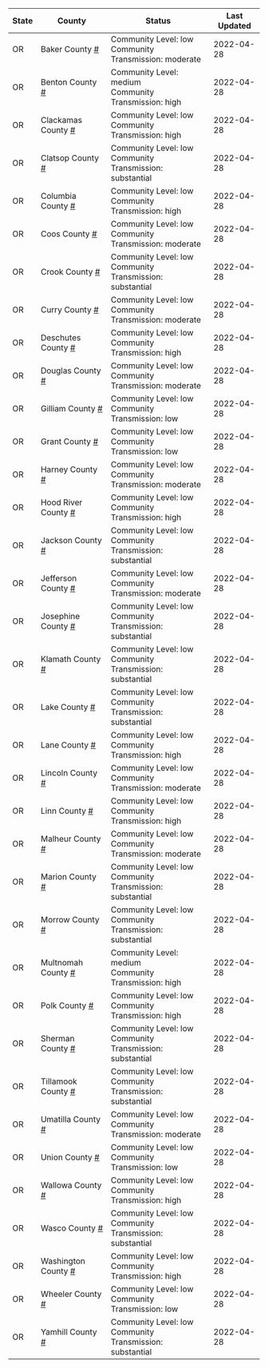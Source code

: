 State | County | Status | Last Updated
--- | --- | --- | --- 
OR | Baker County <a href="#baker_county">#</a> | <a name="baker_county"></a>Community Level: low<br/>Community Transmission: moderate | 2022-04-28
OR | Benton County <a href="#benton_county">#</a> | <a name="benton_county"></a>Community Level: medium<br/>Community Transmission: high | 2022-04-28
OR | Clackamas County <a href="#clackamas_county">#</a> | <a name="clackamas_county"></a>Community Level: low<br/>Community Transmission: high | 2022-04-28
OR | Clatsop County <a href="#clatsop_county">#</a> | <a name="clatsop_county"></a>Community Level: low<br/>Community Transmission: substantial | 2022-04-28
OR | Columbia County <a href="#columbia_county">#</a> | <a name="columbia_county"></a>Community Level: low<br/>Community Transmission: high | 2022-04-28
OR | Coos County <a href="#coos_county">#</a> | <a name="coos_county"></a>Community Level: low<br/>Community Transmission: moderate | 2022-04-28
OR | Crook County <a href="#crook_county">#</a> | <a name="crook_county"></a>Community Level: low<br/>Community Transmission: substantial | 2022-04-28
OR | Curry County <a href="#curry_county">#</a> | <a name="curry_county"></a>Community Level: low<br/>Community Transmission: moderate | 2022-04-28
OR | Deschutes County <a href="#deschutes_county">#</a> | <a name="deschutes_county"></a>Community Level: low<br/>Community Transmission: high | 2022-04-28
OR | Douglas County <a href="#douglas_county">#</a> | <a name="douglas_county"></a>Community Level: low<br/>Community Transmission: moderate | 2022-04-28
OR | Gilliam County <a href="#gilliam_county">#</a> | <a name="gilliam_county"></a>Community Level: low<br/>Community Transmission: low | 2022-04-28
OR | Grant County <a href="#grant_county">#</a> | <a name="grant_county"></a>Community Level: low<br/>Community Transmission: low | 2022-04-28
OR | Harney County <a href="#harney_county">#</a> | <a name="harney_county"></a>Community Level: low<br/>Community Transmission: moderate | 2022-04-28
OR | Hood River County <a href="#hood_river_county">#</a> | <a name="hood_river_county"></a>Community Level: low<br/>Community Transmission: high | 2022-04-28
OR | Jackson County <a href="#jackson_county">#</a> | <a name="jackson_county"></a>Community Level: low<br/>Community Transmission: substantial | 2022-04-28
OR | Jefferson County <a href="#jefferson_county">#</a> | <a name="jefferson_county"></a>Community Level: low<br/>Community Transmission: moderate | 2022-04-28
OR | Josephine County <a href="#josephine_county">#</a> | <a name="josephine_county"></a>Community Level: low<br/>Community Transmission: substantial | 2022-04-28
OR | Klamath County <a href="#klamath_county">#</a> | <a name="klamath_county"></a>Community Level: low<br/>Community Transmission: substantial | 2022-04-28
OR | Lake County <a href="#lake_county">#</a> | <a name="lake_county"></a>Community Level: low<br/>Community Transmission: substantial | 2022-04-28
OR | Lane County <a href="#lane_county">#</a> | <a name="lane_county"></a>Community Level: low<br/>Community Transmission: high | 2022-04-28
OR | Lincoln County <a href="#lincoln_county">#</a> | <a name="lincoln_county"></a>Community Level: low<br/>Community Transmission: moderate | 2022-04-28
OR | Linn County <a href="#linn_county">#</a> | <a name="linn_county"></a>Community Level: low<br/>Community Transmission: high | 2022-04-28
OR | Malheur County <a href="#malheur_county">#</a> | <a name="malheur_county"></a>Community Level: low<br/>Community Transmission: moderate | 2022-04-28
OR | Marion County <a href="#marion_county">#</a> | <a name="marion_county"></a>Community Level: low<br/>Community Transmission: substantial | 2022-04-28
OR | Morrow County <a href="#morrow_county">#</a> | <a name="morrow_county"></a>Community Level: low<br/>Community Transmission: substantial | 2022-04-28
OR | Multnomah County <a href="#multnomah_county">#</a> | <a name="multnomah_county"></a>Community Level: medium<br/>Community Transmission: high | 2022-04-28
OR | Polk County <a href="#polk_county">#</a> | <a name="polk_county"></a>Community Level: low<br/>Community Transmission: high | 2022-04-28
OR | Sherman County <a href="#sherman_county">#</a> | <a name="sherman_county"></a>Community Level: low<br/>Community Transmission: substantial | 2022-04-28
OR | Tillamook County <a href="#tillamook_county">#</a> | <a name="tillamook_county"></a>Community Level: low<br/>Community Transmission: substantial | 2022-04-28
OR | Umatilla County <a href="#umatilla_county">#</a> | <a name="umatilla_county"></a>Community Level: low<br/>Community Transmission: moderate | 2022-04-28
OR | Union County <a href="#union_county">#</a> | <a name="union_county"></a>Community Level: low<br/>Community Transmission: low | 2022-04-28
OR | Wallowa County <a href="#wallowa_county">#</a> | <a name="wallowa_county"></a>Community Level: low<br/>Community Transmission: high | 2022-04-28
OR | Wasco County <a href="#wasco_county">#</a> | <a name="wasco_county"></a>Community Level: low<br/>Community Transmission: substantial | 2022-04-28
OR | Washington County <a href="#washington_county">#</a> | <a name="washington_county"></a>Community Level: low<br/>Community Transmission: high | 2022-04-28
OR | Wheeler County <a href="#wheeler_county">#</a> | <a name="wheeler_county"></a>Community Level: low<br/>Community Transmission: low | 2022-04-28
OR | Yamhill County <a href="#yamhill_county">#</a> | <a name="yamhill_county"></a>Community Level: low<br/>Community Transmission: substantial | 2022-04-28
